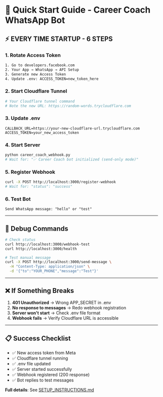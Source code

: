 # 🚀 Quick Start Guide - Career Coach WhatsApp Bot

## ⚡ **EVERY TIME STARTUP - 6 STEPS**

### **1. Rotate Access Token**

```bash
1. Go to developers.facebook.com
2. Your App → WhatsApp → API Setup
3. Generate new Access Token
4. Update .env: ACCESS_TOKEN=new_token_here
```

### **2. Start Cloudflare Tunnel**

```bash
# Your Cloudflare tunnel command
# Note the new URL: https://random-words.trycloudflare.com
```

### **3. Update .env**

```env
CALLBACK_URL=https://your-new-cloudflare-url.trycloudflare.com
ACCESS_TOKEN=your_new_access_token
```

### **4. Start Server**

```bash
python career_coach_webhook.py
# Wait for: "✅ Career Coach bot initialized (send-only mode)"
```

### **5. Register Webhook**

```bash
curl -X POST http://localhost:3000/register-webhook
# Wait for: "status": "success"
```

### **6. Test Bot**

```
Send WhatsApp message: "hello" or "test"
```

---

## 🔧 **Debug Commands**

```bash
# Check status
curl http://localhost:3000/webhook-test
curl http://localhost:3000/health

# Test manual message
curl -X POST http://localhost:3000/send-message \
  -H "Content-Type: application/json" \
  -d '{"to":"YOUR_PHONE","message":"Test"}'
```

---

## ❌ **If Something Breaks**

1. **401 Unauthorized** → Wrong APP_SECRET in .env
2. **No response to messages** → Redo webhook registration
3. **Server won't start** → Check .env file format
4. **Webhook fails** → Verify Cloudflare URL is accessible

---

## 📋 **Success Checklist**

- ✅ New access token from Meta
- ✅ Cloudflare tunnel running  
- ✅ .env file updated
- ✅ Server started successfully
- ✅ Webhook registered (200 response)
- ✅ Bot replies to test messages

**Full details**: See [SETUP_INSTRUCTIONS.md](./SETUP_INSTRUCTIONS.md)
